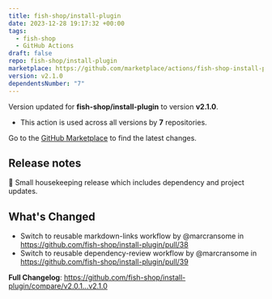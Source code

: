 ```yaml
---
title: fish-shop/install-plugin
date: 2023-12-28 19:17:32 +00:00
tags:
  - fish-shop
  - GitHub Actions
draft: false
repo: fish-shop/install-plugin
marketplace: https://github.com/marketplace/actions/fish-shop-install-plugin
version: v2.1.0
dependentsNumber: "7"
---
```



Version updated for **fish-shop/install-plugin** to version **v2.1.0**.
- This action is used across all versions by **7** repositories.

Go to the [GitHub Marketplace](https://github.com/marketplace/actions/fish-shop-install-plugin) to find the latest changes.

## Release notes

🧹 Small housekeeping release which includes dependency and project updates.

## What's Changed

* Switch to reusable markdown-links workflow by @marcransome in https://github.com/fish-shop/install-plugin/pull/38
* Switch to reusable dependency-review workflow by @marcransome in https://github.com/fish-shop/install-plugin/pull/39

**Full Changelog**: https://github.com/fish-shop/install-plugin/compare/v2.0.1...v2.1.0

